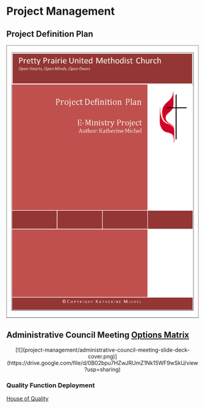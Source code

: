 # Project Management

## Project Definition Plan

![](project-management/project-definition-plan-cover.png)

## Administrative Council Meeting [Options Matrix](https://drive.google.com/file/d/0B02bpu7HZwJRUmZ1Nk15WF9wSkU/view?usp=sharing)

<center>
[![](project-management/administrative-council-meeting-slide-deck-cover.png)](https://drive.google.com/file/d/0B02bpu7HZwJRUmZ1Nk15WF9wSkU/view?usp=sharing)
</center>

### Quality Function Deployment

[House of Quality](http://en.wikipedia.org/wiki/House_of_Quality)



